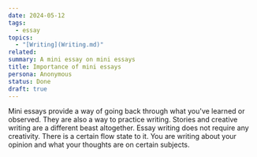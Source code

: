 ```yaml
---
date: 2024-05-12
tags:
  - essay
topics:
  - "[Writing](Writing.md)"
related: 
summary: A mini essay on mini essays
title: Importance of mini essays
persona: Anonymous
status: Done
draft: true
---
```

Mini essays provide a way of going back through what you've learned or observed. They are also a way to practice writing. Stories and creative writing are a different beast altogether. Essay writing does not require any creativity. There is a certain flow state to it. You are writing about your opinion and what your thoughts are on certain subjects. 